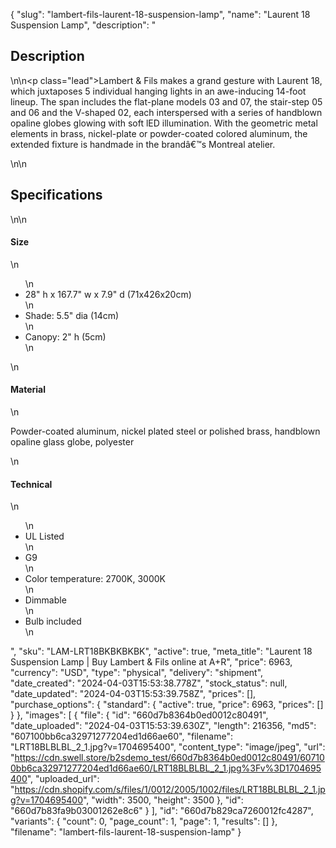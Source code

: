 {
  "slug": "lambert-fils-laurent-18-suspension-lamp",
  "name": "Laurent 18 Suspension Lamp",
  "description": "<h2>Description</h2>\n<!-- split -->\n<p class=\"lead\">Lambert &amp; Fils makes a grand gesture with Laurent 18, which juxtaposes 5 individual hanging lights in an awe-inducing 14-foot lineup. The span includes the flat-plane models 03 and 07, the stair-step 05 and 06 and the V-shaped 02, each interspersed with a series   of handblown opaline globes glowing with soft lED illumination. With the geometric metal elements in brass, nickel-plate or powder-coated colored aluminum, the extended fixture is handmade in the brandâ€™s Montreal atelier. </p>\n<!-- split -->\n<h2>Specifications</h2>\n<!-- split -->\n<h4>Size</h4>\n<ul>\n<li>28\" h x 167.7\" w x 7.9\" d (71x426x20cm)</li>\n<li>Shade: 5.5\" dia (14cm)</li>\n<li>Canopy: 2\" h (5cm)</li>\n</ul>\n<h4>Material</h4>\n<p>Powder-coated aluminum, nickel plated steel or polished brass, handblown opaline glass globe, polyester</p>\n<h4>Technical</h4>\n<ul>\n<li>UL Listed</li>\n<li>G9</li>\n<li>Color temperature: 2700K, 3000K</li>\n<li>Dimmable</li>\n<li>Bulb included</li>\n</ul>",
  "sku": "LAM-LRT18BKBKBKBK",
  "active": true,
  "meta_title": "Laurent 18 Suspension Lamp | Buy Lambert & Fils online at A+R",
  "price": 6963,
  "currency": "USD",
  "type": "physical",
  "delivery": "shipment",
  "date_created": "2024-04-03T15:53:38.778Z",
  "stock_status": null,
  "date_updated": "2024-04-03T15:53:39.758Z",
  "prices": [],
  "purchase_options": {
    "standard": {
      "active": true,
      "price": 6963,
      "prices": []
    }
  },
  "images": [
    {
      "file": {
        "id": "660d7b8364b0ed0012c80491",
        "date_uploaded": "2024-04-03T15:53:39.630Z",
        "length": 216356,
        "md5": "607100bb6ca32971277204ed1d66ae60",
        "filename": "LRT18BLBLBL_2_1.jpg?v=1704695400",
        "content_type": "image/jpeg",
        "url": "https://cdn.swell.store/b2sdemo_test/660d7b8364b0ed0012c80491/607100bb6ca32971277204ed1d66ae60/LRT18BLBLBL_2_1.jpg%3Fv%3D1704695400",
        "uploaded_url": "https://cdn.shopify.com/s/files/1/0012/2005/1002/files/LRT18BLBLBL_2_1.jpg?v=1704695400",
        "width": 3500,
        "height": 3500
      },
      "id": "660d7b83fa9b03001262e8c6"
    }
  ],
  "id": "660d7b829ca7260012fc4287",
  "variants": {
    "count": 0,
    "page_count": 1,
    "page": 1,
    "results": []
  },
  "filename": "lambert-fils-laurent-18-suspension-lamp"
}